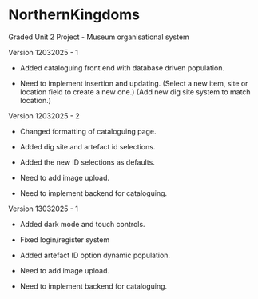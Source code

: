# NorthernKingdoms
 Graded Unit 2 Project - Museum organisational system


Version 12032025 - 1
- Added cataloguing front end with database driven population.

- Need to implement insertion and updating.
                (Select a new item, site or location field to create a new one.)
                (Add new dig site system to match location.)

Version 12032025 - 2
- Changed formatting of cataloguing page. 
- Added dig site and artefact id selections.
- Added the new ID selections as defaults.

- Need to add image upload.
- Need to implement backend for cataloguing.

Version 13032025 - 1
- Added dark mode and touch controls.
- Fixed login/register system
- Added artefact ID option dynamic population.

- Need to add image upload.
- Need to implement backend for cataloguing.